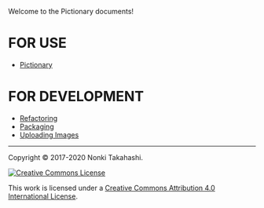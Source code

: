 Welcome to the Pictionary documents!

# FOR USE
* [Pictionary](Pictionary.md)
# FOR DEVELOPMENT
* [Refactoring](Refactoring.md)
* [Packaging](Packaging.md)
* [Uploading Images](Uploading-Images.md)
____
Copyright © 2017-2020 Nonki Takahashi.

[![Creative Commons License](https://i.creativecommons.org/l/by/4.0/88x31.png)](http://creativecommons.org/licenses/by/4.0/)

This work is licensed under a [Creative Commons Attribution 4.0 International License](http://creativecommons.org/licenses/by/4.0/).